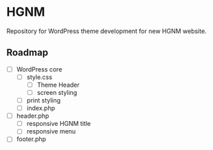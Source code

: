 # HGNM

Repository for WordPress theme development for new HGNM website.

## Roadmap

- [ ] WordPress core
	- [ ] style.css
		- [ ] Theme Header
		- [ ] screen styling
 	- [ ] print styling
	- [ ] index.php
- [ ] header.php
	- [ ] responsive HGNM title
	- [ ] responsive menu
- [ ] footer.php